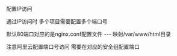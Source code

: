 配置IP访问

通过IP访问时 多个项目需要配置多个端口号

默认80端口对应的是nginx.conf配置文件 --- 映射/var/www/html目录

注意阿里云配置端口号访问 需要在对应的安全组配置端口